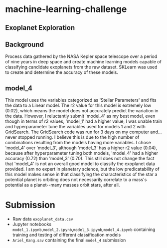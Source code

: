 # machine-learning-challenge
## Exoplanet Exploration

## Background
Process data gathered by the NASA Kepler space telescope over a period of nine years in deep space and create machine learning models capable of classifying candidate exoplanets from the raw dataset.
SKLearn was used to create and determine the accuracy of these models.

## model_4
This model uses the variables categorized as 'Stellar Parameters' and fits the data to a Linear model. The r2 value for this model is extremely low (0.02), which means the model does not accurately predict the variation in the data. However, I reluctantly submit 'model_4' as my best model, even though in terms of r2 values, 'model_1' had a higher value, I was unable train and hyperparameter tune the variables used for models 1 and 2 with GridSearch. The GridSearch code was run for 3 days on my computer and... never stopped running. I believe this is due to the high number of combinations resulting from the models having more variables. I chose 'model_4' over 'model_3', although 'model_3' has a higher r2 value (0.04), because after hyperparameter tuning both models, 'model_4' had a higher accuracy (0.72) than 'model_3' (0.70). This still does not change the fact that 'model_4' is not an overall good model to classify the exoplanet data provided. I am no expert in planetary science, but the low predicatability of this model makes sense in that classifying the characteristics of the star a potential planet is orbiting does not necessarily correlate to a mass's potential as a planet--many masses orbit stars, after all.

# Submission
- Raw data `exoplanet_data.csv`
- Jupyter notebooks `model_1.ipynb`,`model_2.ipynb`,`model_3.ipynb`,`model_4.ipynb` containing training and testing of different classification models
- `Ariel_Kang.sav` containing the final `model_4` submission
